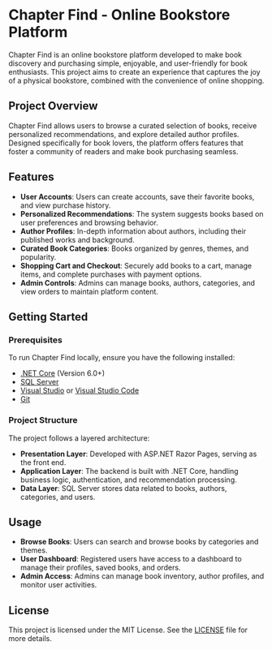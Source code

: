 # Chapter Find - Online Bookstore Platform

Chapter Find is an online bookstore platform developed to make book discovery and purchasing simple, enjoyable, and user-friendly for book enthusiasts. This project aims to create an experience that captures the joy of a physical bookstore, combined with the convenience of online shopping.

## Project Overview

Chapter Find allows users to browse a curated selection of books, receive personalized recommendations, and explore detailed author profiles. Designed specifically for book lovers, the platform offers features that foster a community of readers and make book purchasing seamless.

## Features

- **User Accounts**: Users can create accounts, save their favorite books, and view purchase history.
- **Personalized Recommendations**: The system suggests books based on user preferences and browsing behavior.
- **Author Profiles**: In-depth information about authors, including their published works and background.
- **Curated Book Categories**: Books organized by genres, themes, and popularity.
- **Shopping Cart and Checkout**: Securely add books to a cart, manage items, and complete purchases with payment options.
- **Admin Controls**: Admins can manage books, authors, categories, and view orders to maintain platform content.

## Getting Started

### Prerequisites

To run Chapter Find locally, ensure you have the following installed:

- [.NET Core](https://dotnet.microsoft.com/download) (Version 6.0+)
- [SQL Server](https://www.microsoft.com/en-us/sql-server/sql-server-downloads)
- [Visual Studio](https://visualstudio.microsoft.com/) or [Visual Studio Code](https://code.visualstudio.com/)
- [Git](https://git-scm.com/)

### Project Structure

The project follows a layered architecture:

- **Presentation Layer**: Developed with ASP.NET Razor Pages, serving as the front end.
- **Application Layer**: The backend is built with .NET Core, handling business logic, authentication, and recommendation processing.
- **Data Layer**: SQL Server stores data related to books, authors, categories, and users.

## Usage

- **Browse Books**: Users can search and browse books by categories and themes.
- **User Dashboard**: Registered users have access to a dashboard to manage their profiles, saved books, and orders.
- **Admin Access**: Admins can manage book inventory, author profiles, and monitor user activities.


## License

This project is licensed under the MIT License. See the [LICENSE](LICENSE) file for more details.
